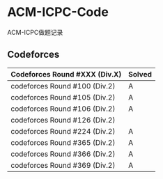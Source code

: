 # ACM-ICPC-Code
ACM-ICPC做题记录
　
## Codeforces
Codeforces Round #XXX (Div.X) | Solved
------------------------------|------------------
codeforces Round #100 (Div.2) | A | B | C | D |  
codeforces Round #105 (Div.2) | A | B | C | D | E
codeforces Round #106 (Div.2) | A | B | C |   |  
codeforces Round #126 (Div.2) |   | B | C |   |  
codeforces Round #224 (Div.2) | A | B |   |   |  
codeforces Round #365 (Div.2) | A |   |   |   |  
codeforces Round #366 (Div.2) | A | B | C |   |  
codeforces Round #369 (Div.2) | A | B |   | D | E 
